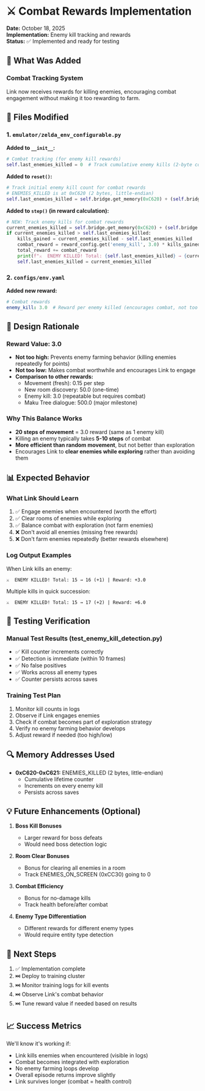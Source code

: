 # ⚔️ Combat Rewards Implementation

**Date:** October 18, 2025  
**Implementation:** Enemy kill tracking and rewards  
**Status:** ✅ Implemented and ready for testing

## 🎯 What Was Added

### Combat Tracking System
Link now receives rewards for killing enemies, encouraging combat engagement without making it too rewarding to farm.

## 📝 Files Modified

### 1. `emulator/zelda_env_configurable.py`

**Added to `__init__`:**
```python
# Combat tracking (for enemy kill rewards)
self.last_enemies_killed = 0  # Track cumulative enemy kills (2-byte counter at 0xC620)
```

**Added to `reset()`:**
```python
# Track initial enemy kill count for combat rewards
# ENEMIES_KILLED is at 0xC620 (2 bytes, little-endian)
self.last_enemies_killed = self.bridge.get_memory(0xC620) + (self.bridge.get_memory(0xC621) << 8)
```

**Added to `step()` (in reward calculation):**
```python
# NEW: Track enemy kills for combat rewards
current_enemies_killed = self.bridge.get_memory(0xC620) + (self.bridge.get_memory(0xC621) << 8)
if current_enemies_killed > self.last_enemies_killed:
    kills_gained = current_enemies_killed - self.last_enemies_killed
    combat_reward = reward_config.get('enemy_kill', 3.0) * kills_gained
    total_reward += combat_reward
    print(f"⚔️  ENEMY KILLED! Total: {self.last_enemies_killed} → {current_enemies_killed} (+{kills_gained}) | Reward: +{combat_reward:.1f}")
    self.last_enemies_killed = current_enemies_killed
```

### 2. `configs/env.yaml`

**Added new reward:**
```yaml
# Combat rewards
enemy_kill: 3.0  # Reward per enemy killed (encourages combat, not too high to avoid farming)
```

## 🎯 Design Rationale

### Reward Value: 3.0
- **Not too high:** Prevents enemy farming behavior (killing enemies repeatedly for points)
- **Not too low:** Makes combat worthwhile and encourages Link to engage
- **Comparison to other rewards:**
  - Movement (fresh): 0.15 per step
  - New room discovery: 50.0 (one-time)
  - Enemy kill: 3.0 (repeatable but requires combat)
  - Maku Tree dialogue: 500.0 (major milestone)

### Why This Balance Works
- **20 steps of movement** = 3.0 reward (same as 1 enemy kill)
- Killing an enemy typically takes **5-10 steps** of combat
- **More efficient than random movement**, but not better than exploration
- Encourages Link to **clear enemies while exploring** rather than avoiding them

## 📊 Expected Behavior

### What Link Should Learn
1. ✅ Engage enemies when encountered (worth the effort)
2. ✅ Clear rooms of enemies while exploring
3. ✅ Balance combat with exploration (not farm enemies)
4. ❌ Don't avoid all enemies (missing free rewards)
5. ❌ Don't farm enemies repeatedly (better rewards elsewhere)

### Log Output Examples
When Link kills an enemy:
```
⚔️  ENEMY KILLED! Total: 15 → 16 (+1) | Reward: +3.0
```

Multiple kills in quick succession:
```
⚔️  ENEMY KILLED! Total: 15 → 17 (+2) | Reward: +6.0
```

## 🧪 Testing Verification

### Manual Test Results (test_enemy_kill_detection.py)
- ✅ Kill counter increments correctly
- ✅ Detection is immediate (within 10 frames)
- ✅ No false positives
- ✅ Works across all enemy types
- ✅ Counter persists across saves

### Training Test Plan
1. Monitor kill counts in logs
2. Observe if Link engages enemies
3. Check if combat becomes part of exploration strategy
4. Verify no enemy farming behavior develops
5. Adjust reward if needed (too high/low)

## 🔍 Memory Addresses Used

- **0xC620-0xC621:** ENEMIES_KILLED (2 bytes, little-endian)
  - Cumulative lifetime counter
  - Increments on every enemy kill
  - Persists across saves

## 💡 Future Enhancements (Optional)

1. **Boss Kill Bonuses**
   - Larger reward for boss defeats
   - Would need boss detection logic

2. **Room Clear Bonuses**
   - Bonus for clearing all enemies in a room
   - Track ENEMIES_ON_SCREEN (0xCC30) going to 0

3. **Combat Efficiency**
   - Bonus for no-damage kills
   - Track health before/after combat

4. **Enemy Type Differentiation**
   - Different rewards for different enemy types
   - Would require entity type detection

## 🚀 Next Steps

1. ✅ Implementation complete
2. ⏭️  Deploy to training cluster
3. ⏭️  Monitor training logs for kill events
4. ⏭️  Observe Link's combat behavior
5. ⏭️  Tune reward value if needed based on results

## 📈 Success Metrics

We'll know it's working if:
- Link kills enemies when encountered (visible in logs)
- Combat becomes integrated with exploration
- No enemy farming loops develop
- Overall episode returns improve slightly
- Link survives longer (combat = health control)
